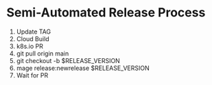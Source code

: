 # Semi-Automated Release Process 

1. Update TAG
2. Cloud Build 
3. k8s.io PR 
4. git pull origin main 
5. git checkout -b $RELEASE_VERSION 
6. mage release:newrelease $RELEASE_VERSION 
7. Wait for PR